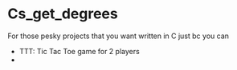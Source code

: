 # Cs_get_degrees
For those pesky projects that you want written in C just bc you can

- TTT: Tic Tac Toe game for 2 players
- 
